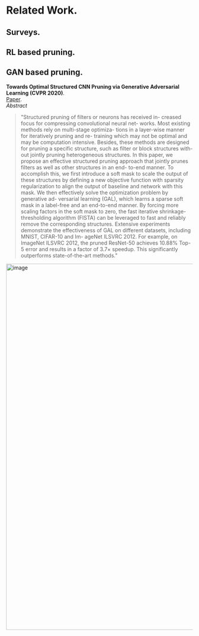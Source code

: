 # Related Work.  

## Surveys.  

## RL based pruning.  

## GAN based pruning.   

**Towards Optimal Structured CNN Pruning via Generative Adversarial Learning (CVPR 2020)**.  
[Paper](https://openaccess.thecvf.com/content_CVPR_2019/papers/Lin_Towards_Optimal_Structured_CNN_Pruning_via_Generative_Adversarial_Learning_CVPR_2019_paper.pdf).  
*Abstract*
> "Structured pruning of filters or neurons has received in- creased focus for compressing convolutional neural net- works. Most existing methods rely on multi-stage optimiza- tions in a layer-wise manner for iteratively pruning and re- training which may not be optimal and may be computation intensive. Besides, these methods are designed for pruning a specific structure, such as filter or block structures with- out jointly pruning heterogeneous structures. In this paper, we propose an effective structured pruning approach that jointly prunes filters as well as other structures in an end- to-end manner. To accomplish this, we first introduce a soft mask to scale the output of these structures by defining a new objective function with sparsity regularization to align the output of baseline and network with this mask. We then effectively solve the optimization problem by generative ad- versarial learning (GAL), which learns a sparse soft mask in a label-free and an end-to-end manner. By forcing more scaling factors in the soft mask to zero, the fast iterative shrinkage-thresholding algorithm (FISTA) can be leveraged to fast and reliably remove the corresponding structures. Extensive experiments demonstrate the effectiveness of GAL on different datasets, including MNIST, CIFAR-10 and Im- ageNet ILSVRC 2012. For example, on ImageNet ILSVRC 2012, the pruned ResNet-50 achieves 10.88% Top-5 error and results in a factor of 3.7× speedup. This significantly outperforms state-of-the-art methods."   

<img width="989" alt="image" src="https://user-images.githubusercontent.com/94199007/212780935-32d60598-1233-4dee-91d8-acbd6afafc8c.png">

